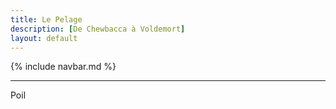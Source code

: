 ```yaml
---
title: Le Pelage
description: [De Chewbacca à Voldemort]
layout: default
---
```


{% include navbar.md %}

---

Poil

